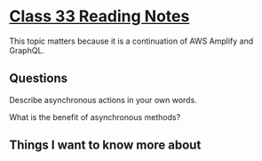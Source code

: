 # [Class 33 Reading Notes](https://github.com/snur206/reading-notes/blob/main/401/class33notes.md)

This topic matters because it is a continuation of AWS Amplify and GraphQL.

## Questions

Describe asynchronous actions in your own words.



What is the benefit of asynchronous methods?



## Things I want to know more about

